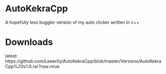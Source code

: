 # AutoKekraCpp
A hopefully less buggier version of my auto clicker written in c++

<h1>Downloads</h1>
latest: https://github.com/Leeer0y/AutoKekraCpp/blob/master/Versions/AutoKekraCpp%20v1.0.rar?raw=true
